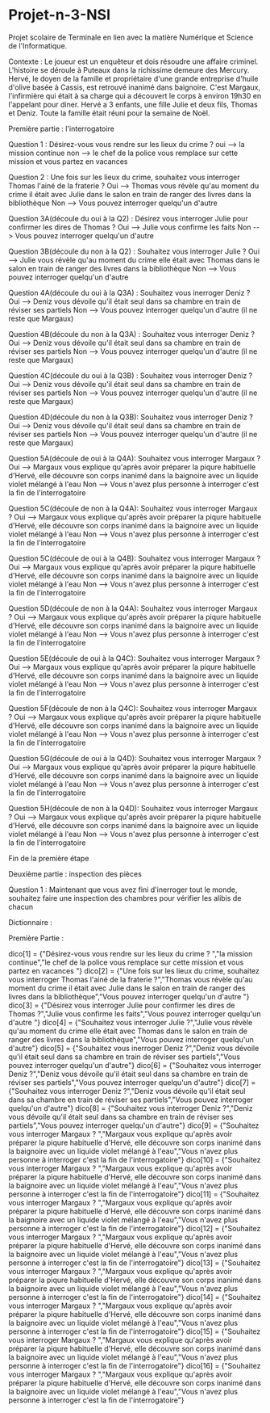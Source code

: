 # Projet-n-3-NSI

Projet scolaire de Terminale en lien avec la matière Numérique et Science de l'Informatique.


Contexte : 
Le joueur est un enquêteur et dois résoudre une affaire criminel. L'histoire se déroule à Puteaux dans la richissime demeure des Mercury. Hervé, le doyen de la famille et propriétaire d'une grande entreprise d'huile d'olive basée à Cassis, est retrouvé inanimé dans baignoire. C'est Margaux, l'infirmière qui était à sa charge qui a découvert le corps à environ 19h30 en l'appelant pour diner. Hervé a 3 enfants, une fille Julie et deux fils, Thomas et Deniz. Toute la famille était réuni pour la semaine de Noël. 

Première partie : l'interrogatoire 

Question 1 : Désirez-vous vous rendre sur les lieux du crime ? 
oui --> la mission continue 
non --> le chef de la police vous remplace sur cette mission et vous partez en vacances 

Question 2 : Une fois sur les lieux du crime, souhaitez vous interroger Thomas l'ainé de la fraterie ? 
Oui --> Thomas vous révèle qu'au moment du crime il était avec Julie dans le salon en train de ranger des livres dans la bibliothèque
Non --> Vous pouvez interroger quelqu'un d'autre 

Question 3A(découle du oui à la Q2) : Désirez vous interroger Julie pour confirmer les dires de Thomas ?
Oui --> Julie vous confirme les faits 
Non --> Vous pouvez interroger quelqu'un d'autre 

Question 3B(découle du non à la Q2) : Souhaitez vous interroger Julie ?
Oui --> Julie vous révèle qu'au moment du crime elle était avec Thomas dans le salon en train de ranger des livres dans la bibliothèque
Non --> Vous pouvez interroger quelqu'un d'autre

Question 4A(découle du oui à la Q3A) : Souhaitez vous inerroger Deniz ?
Oui --> Deniz vous dévoile qu'il était seul dans sa chambre en train de réviser ses partiels 
Non --> Vous pouvez interroger quelqu'un d'autre (il ne reste que Margaux)

Question 4B(découle du non à la Q3A) : Souhaitez vous interroger Deniz ? 
Oui --> Deniz vous dévoile qu'il était seul dans sa chambre en train de réviser ses partiels 
Non --> Vous pouvez interroger quelqu'un d'autre (il ne reste que Margaux)

Question 4C(découle du oui à la Q3B) : Souhaitez vous interroger Deniz ?
Oui --> Deniz vous dévoile qu'il était seul dans sa chambre en train de réviser ses partiels 
Non --> Vous pouvez interroger quelqu'un d'autre (il ne reste que Margaux)

Question 4D(découle du non à la Q3B): Souhaitez vous interroger Deniz ?
Oui --> Deniz vous dévoile qu'il était seul dans sa chambre en train de réviser ses partiels 
Non --> Vous pouvez interroger quelqu'un d'autre (il ne reste que Margaux)

Question 5A(découle de oui à la Q4A): Souhaitez vous interroger Margaux ? 
Oui --> Margaux vous explique qu'après avoir préparer la piqure habituelle d'Hervé, elle découvre son corps inanimé dans la baignoire avec un liquide violet mélangé à l'eau
Non --> Vous n'avez plus personne à interroger c'est la fin de l'interrogatoire 

Question 5C(découle de non à la Q4A): Souhaitez vous interroger Margaux ? 
Oui --> Margaux vous explique qu'après avoir préparer la piqure habituelle d'Hervé, elle découvre son corps inanimé dans la baignoire avec un liquide violet mélangé à l'eau
Non --> Vous n'avez plus personne à interroger c'est la fin de l'interrogatoire 

Question 5C(découle de oui à la Q4B): Souhaitez vous interroger Margaux ? 
Oui --> Margaux vous explique qu'après avoir préparer la piqure habituelle d'Hervé, elle découvre son corps inanimé dans la baignoire avec un liquide violet mélangé à l'eau
Non --> Vous n'avez plus personne à interroger c'est la fin de l'interrogatoire

Question 5D(découle de non à la Q4A): Souhaitez vous interroger Margaux ? 
Oui --> Margaux vous explique qu'après avoir préparer la piqure habituelle d'Hervé, elle découvre son corps inanimé dans la baignoire avec un liquide violet mélangé à l'eau
Non --> Vous n'avez plus personne à interroger c'est la fin de l'interrogatoire 

Question 5E(découle de oui à la Q4C): Souhaitez vous interroger Margaux ? 
Oui --> Margaux vous explique qu'après avoir préparer la piqure habituelle d'Hervé, elle découvre son corps inanimé dans la baignoire avec un liquide violet mélangé à l'eau
Non --> Vous n'avez plus personne à interroger c'est la fin de l'interrogatoire 

Question 5F(découle de non à la Q4C): Souhaitez vous interroger Margaux ? 
Oui --> Margaux vous explique qu'après avoir préparer la piqure habituelle d'Hervé, elle découvre son corps inanimé dans la baignoire avec un liquide violet mélangé à l'eau
Non --> Vous n'avez plus personne à interroger c'est la fin de l'interrogatoire 

Question 5G(découle de oui à la Q4D): Souhaitez vous interroger Margaux ? 
Oui --> Margaux vous explique qu'après avoir préparer la piqure habituelle d'Hervé, elle découvre son corps inanimé dans la baignoire avec un liquide violet mélangé à l'eau
Non --> Vous n'avez plus personne à interroger c'est la fin de l'interrogatoire 

Question 5H(découle de non à la Q4D): Souhaitez vous interroger Margaux ? 
Oui --> Margaux vous explique qu'après avoir préparer la piqure habituelle d'Hervé, elle découvre son corps inanimé dans la baignoire avec un liquide violet mélangé à l'eau
Non --> Vous n'avez plus personne à interroger c'est la fin de l'interrogatoire 

Fin de la première étape



Deuxième partie : inspection des pièces

Question 1 : Maintenant que vous avez fini d'inerroger tout le monde, souhaitez faire une inspection des chambres pour vérifier les alibis de chacun 




Dictionnaire :

Première Partie :

dico[1] = {"Désirez-vous vous rendre sur les lieux du crime ? ","la mission continue","le chef de la police vous remplace sur cette mission et vous partez en vacances "} 
dico[2] = {"Une fois sur les lieux du crime, souhaitez vous interroger Thomas l'ainé de la fraterie ?","Thomas vous révèle qu'au moment du crime il était avec Julie dans le salon en train de ranger des livres dans la bibliothèque","Vous pouvez interroger quelqu'un d'autre "}
dico[3] = {"Désirez vous interroger Julie pour confirmer les dires de Thomas ?","Julie vous confirme les faits","Vous pouvez interroger quelqu'un d'autre "}
dico[4] = {"Souhaitez vous interroger Julie ?","Julie vous révèle qu'au moment du crime elle était avec Thomas dans le salon en train de ranger des livres dans la bibliothèque","Vous pouvez interroger quelqu'un d'autre"}
dico[5] = {"Souhaitez vous inerroger Deniz ?","Deniz vous dévoile qu'il était seul dans sa chambre en train de réviser ses partiels","Vous pouvez interroger quelqu'un d'autre"}
dico[6] = {"Souhaitez vous interroger Deniz ?","Deniz vous dévoile qu'il était seul dans sa chambre en train de réviser ses partiels","Vous pouvez interroger quelqu'un d'autre"}
dico[7] = {"Souhaitez vous interroger Deniz ?","Deniz vous dévoile qu'il était seul dans sa chambre en train de réviser ses partiels","Vous pouvez interroger quelqu'un d'autre"}
dico[8] = {"Souhaitez vous interroger Deniz ?","Deniz vous dévoile qu'il était seul dans sa chambre en train de réviser ses partiels","Vous pouvez interroger quelqu'un d'autre"}
dico[9] = {"Souhaitez vous interroger Margaux ? ","Margaux vous explique qu'après avoir préparer la piqure habituelle d'Hervé, elle découvre son corps inanimé dans la baignoire avec un liquide violet mélangé à l'eau","Vous n'avez plus personne à interroger c'est la fin de l'interrogatoire"}
dico[10] = {"Souhaitez vous interroger Margaux ? ","Margaux vous explique qu'après avoir préparer la piqure habituelle d'Hervé, elle découvre son corps inanimé dans la baignoire avec un liquide violet mélangé à l'eau","Vous n'avez plus personne à interroger c'est la fin de l'interrogatoire"}
dico[11] = {"Souhaitez vous interroger Margaux ? ","Margaux vous explique qu'après avoir préparer la piqure habituelle d'Hervé, elle découvre son corps inanimé dans la baignoire avec un liquide violet mélangé à l'eau","Vous n'avez plus personne à interroger c'est la fin de l'interrogatoire"}
dico[12] = {"Souhaitez vous interroger Margaux ? ","Margaux vous explique qu'après avoir préparer la piqure habituelle d'Hervé, elle découvre son corps inanimé dans la baignoire avec un liquide violet mélangé à l'eau","Vous n'avez plus personne à interroger c'est la fin de l'interrogatoire"}
dico[13] = {"Souhaitez vous interroger Margaux ? ","Margaux vous explique qu'après avoir préparer la piqure habituelle d'Hervé, elle découvre son corps inanimé dans la baignoire avec un liquide violet mélangé à l'eau","Vous n'avez plus personne à interroger c'est la fin de l'interrogatoire"}
dico[14] = {"Souhaitez vous interroger Margaux ? ","Margaux vous explique qu'après avoir préparer la piqure habituelle d'Hervé, elle découvre son corps inanimé dans la baignoire avec un liquide violet mélangé à l'eau","Vous n'avez plus personne à interroger c'est la fin de l'interrogatoire"}
dico[15] = {"Souhaitez vous interroger Margaux ? ","Margaux vous explique qu'après avoir préparer la piqure habituelle d'Hervé, elle découvre son corps inanimé dans la baignoire avec un liquide violet mélangé à l'eau","Vous n'avez plus personne à interroger c'est la fin de l'interrogatoire"}
dico[16] = {"Souhaitez vous interroger Margaux ? ","Margaux vous explique qu'après avoir préparer la piqure habituelle d'Hervé, elle découvre son corps inanimé dans la baignoire avec un liquide violet mélangé à l'eau","Vous n'avez plus personne à interroger c'est la fin de l'interrogatoire"}
